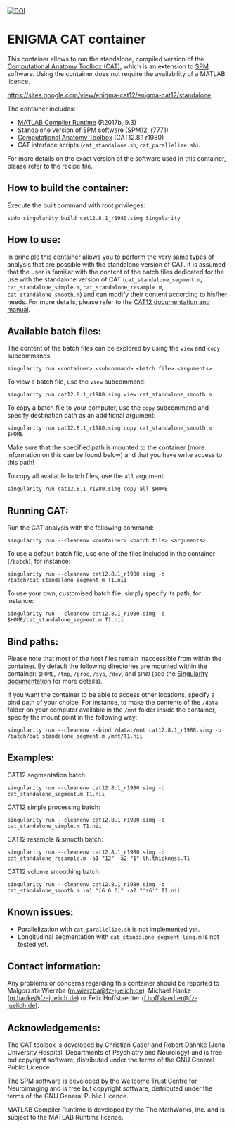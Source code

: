 [![DOI](https://zenodo.org/badge/DOI/10.5281/zenodo.6021002.svg)](https://doi.org/10.5281/zenodo.6021002)

# ENIGMA CAT container

This container allows to run the standalone, compiled version of the [Computational Anatomy Toolbox (CAT)](http://www.neuro.uni-jena.de/cat/), which is an extension to [SPM](https://www.fil.ion.ucl.ac.uk/spm/software/) software. Using the container does not require the availability of a MATLAB licence.

https://sites.google.com/view/enigma-cat12/enigma-cat12/standalone

The container includes:

- [MATLAB Compiler Runtime](https://uk.mathworks.com/products/compiler/matlab-runtime.html) (R2017b, 9.3)
- Standalone version of [SPM](https://www.fil.ion.ucl.ac.uk/spm/software/) software (SPM12, r7771)
- [Computational Anatomy Toolbox](http://www.neuro.uni-jena.de/cat/) (CAT12.8.1 r1980)
- CAT interface scripts (`cat_standalone.sh`, `cat_parallelize.sh`).

For more details on the exact version of the software used in this container, please refer to the recipe file.

## How to build the container:

Execute the built command with root privileges:

`sudo singularity build cat12.8.1_r1980.simg Singularity`

## How to use:

In principle this container allows you to perform the very same types of analysis that are possible with the standalone version of CAT. It is assumed that the user is familiar with the content of the batch files dedicated for the use with the standalone version of CAT (`cat_standalone_segment.m`, `cat_standalone_simple.m`, `cat_standalone_resample.m`, `cat_standalone_smooth.m`) and can modify their content according to his/her needs. For more details, please refer to the [CAT12 documentation and manual](http://www.neuro.uni-jena.de/cat12/CAT12-Manual.pdf).

## Available batch files:

The content of the batch files can be explored by using the `view` and `copy` subcommands:

`singularity run <container> <subcommand> <batch file> <arguments>`

To view a batch file, use the `view` subcommand:

`singularity run cat12.8.1_r1980.simg view cat_standalone_smooth.m`

To copy a batch file to your computer, use the `copy` subcommand and specify destination path as an additional argument:

`singularity run cat12.8.1_r1980.simg copy cat_standalone_smooth.m $HOME`

Make sure that the specified path is mounted to the container (more information on this can be found below) and that you have write access to this path!

To copy all available batch files, use the `all` argument:

`singularity run cat12.8.1_r1980.simg copy all $HOME`

## Running CAT:

Run the CAT analysis with the following command:

`singularity run --cleanenv <container> <batch file> <arguments>`

To use a default batch file, use one of the files included in the container (`/batch`), for instance:

`singularity run --cleanenv cat12.8.1_r1980.simg -b /batch/cat_standalone_segment.m T1.nii`

To use your own, customised batch file, simply specify its path, for instance:

`singularity run --cleanenv cat12.8.1_r1980.simg -b $HOME/cat_standalone_segment.m T1.nii`

## Bind paths:

Please note that most of the host files remain inaccessible from within the container. By default the following directories are mounted within the container: `$HOME`, `/tmp`, `/proc`, `/sys`, `/dev`, and `$PWD` (see the [Singularity documentation](https://sylabs.io/guides/3.0/user-guide/bind_paths_and_mounts.html#system-defined-bind-paths) for more details).

If you want the container to be able to access other locations, specify a bind path of your choice. For instance, to make the contents of the `/data` folder on your computer available in the `/mnt` folder inside the container, specify the mount point in the following way:

`singularity run --cleanenv --bind /data:/mnt cat12.8.1_r1980.simg -b /batch/cat_standalone_segment.m /mnt/T1.nii`

## Examples:

CAT12 segmentation batch:

`singularity run --cleanenv cat12.8.1_r1980.simg -b cat_standalone_segment.m T1.nii`

CAT12 simple processing batch:

`singularity run --cleanenv cat12.8.1_r1980.simg -b cat_standalone_simple.m T1.nii`

CAT12 resample & smooth batch:

`singularity run --cleanenv cat12.8.1_r1980.simg -b cat_standalone_resample.m -a1 "12" -a2 "1" lh.thickness.T1`

CAT12 volume smoothing batch:

`singularity run --cleanenv cat12.8.1_r1980.simg -b cat_standalone_smooth.m -a1 "[6 6 6]" -a2 "'s6'" T1.nii`


## Known issues:

* Parallelization with `cat_parallelize.sh` is not implemented yet.
* Longitudinal segmentation with `cat_standalone_segment_long.m` is not tested yet.


## Contact information:

Any problems or concerns regarding this container should be reported to Malgorzata Wierzba (m.wierzba@fz-juelich.de), Michael Hanke (m.hanke@fz-juelich.de) or Felix Hoffstaedter (f.hoffstaedter@fz-juelich.de).


## Acknowledgements:

The CAT toolbox is developed by Christian Gaser and Robert Dahnke (Jena University Hospital, Departments of Psychiatry and Neurology) and is free but copyright software, distributed under the terms of the GNU General Public Licence.

The SPM software is developed by the Wellcome Trust Centre for Neuroimaging and is free but copyright software, distributed under the terms of the GNU General Public Licence.

MATLAB Compiler Runtime is developed by the The MathWorks, Inc. and is subject to the MATLAB Runtime licence.
